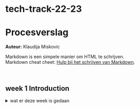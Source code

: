 # tech-track-22-23

# Procesverslag
**Auteur:** Klaudija Miskovic


Markdown is een simpele manier om HTML te schrijven.  
Markdown cheat cheet: [Hulp bij het schrijven van Markdown](https://github.com/adam-p/markdown-here/wiki/Markdown-Cheatsheet).



<br>

## week 1 Introduction

<details >
  <summary>wat er deze week is gedaan</summary>
  
  ### Maandag
  Tijdens de werkgroep hebben wij met een dummy api proberen data op te schonen: https://codepen.io/klaudij/pen/WNyeaGL?editors=1112


  ### Dinsdag
  Het uitgewerkte huiswerk van dinsdag is op mijn codepen te vinden : https://codepen.io/klaudij/pen/RwJwgpE?editors=1111
  
  #### Bronnen:
  <details>
  <summary>Bronnen dat mij geholpen hebben bij de opdrachten:</summary>
  - klasgenoten 😤 <br>
  - https://www.freecodecamp.org/news/how-to-convert-a-string-to-a-number-in-javascript/ <br>
  - https://stackoverflow.com/questions/4437916/how-to-convert-all-elements-in-an-array-to-integer-in-javascript <br>
  - https://stackoverflow.com/questions/1026069/how-do-i-make-the-first-letter-of-a-string-uppercase-in-javascript <br>
  - https://javascript.plainenglish.io/add-modify-and-delete-properties-from-javascript-object-7ad07e7be1bb <br>
  - https://sabe.io/blog/javascript-sort-array-objects-property <br>
  </details>

 
  
  
  
  
</details>
